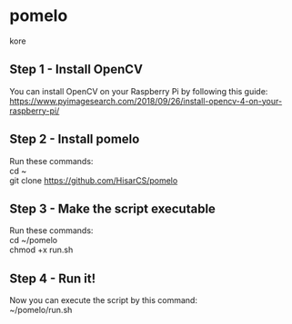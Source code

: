 # pomelo
kore

## Step 1 - Install OpenCV
You can install OpenCV on your Raspberry Pi by following this guide: https://www.pyimagesearch.com/2018/09/26/install-opencv-4-on-your-raspberry-pi/

## Step 2 - Install pomelo
Run these commands:  
cd ~  
git clone https://github.com/HisarCS/pomelo  
  
## Step 3 - Make the script executable  
Run these commands:  
cd ~/pomelo  
chmod +x run.sh  
  
## Step 4 - Run it!  
Now you can execute the script by this command:  
~/pomelo/run.sh  
